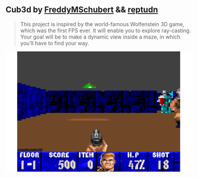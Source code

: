 ## Cub3d by [FreddyMSchubert](https://github.com/FreddyMSchubert) && [reptudn](https://github.com/Reptudn)

> This project is inspired by the world-famous Wolfenstein 3D game, which was the first FPS ever. It will enable you to explore ray-casting. Your goal will be to make a dynamic view inside a maze, in which you’ll have to find your way.

![Wolfenstein 3D Gameplay, similar to 42 cub3d project](https://github.com/FreddyMSchubert/42_cub3d/blob/master/assets/readme/wolfenstein.gif)